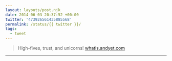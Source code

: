 ```yaml
---
layout: layouts/post.njk
date: 2014-06-03 20:37:52 +00:00
twitter: '473926561435885568'
permalink: /status/{{ twitter }}/
tags: 
  - tweet
---
```


> High-fives, trust, and unicorns! [whatis.andyet.com](http://whatis.andyet.com/)

---
